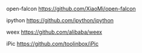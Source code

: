 open-falcon
https://github.com/XiaoMi/open-falcon

ipython
https://github.com/ipython/ipython

weex
https://github.com/alibaba/weex

iPic
https://github.com/toolinbox/iPic
